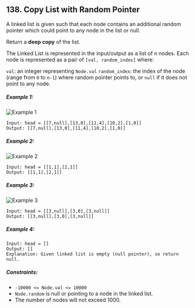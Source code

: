 ## 138. Copy List with Random Pointer

A linked list is given such that each node contains an additional random pointer which could point to any node in the list or null.

Return a **deep copy** of the list.

The Linked List is represented in the input/output as a list of n nodes. Each node is represented as a pair of ```[val, random_index]``` where:

```val```: an integer representing ```Node.val```
```random_index```: the index of the node (range from ```0``` to ```n-1```) where random pointer points to, or ```null``` if it does not point to any node.

##### Example 1:

![Example 1](https://assets.leetcode.com/uploads/2019/12/18/e1.png)

```
Input: head = [[7,null],[13,0],[11,4],[10,2],[1,0]]
Output: [[7,null],[13,0],[11,4],[10,2],[1,0]]
```
##### Example 2:

![Example 2](https://assets.leetcode.com/uploads/2019/12/18/e2.png)

```
Input: head = [[1,1],[2,1]]
Output: [[1,1],[2,1]]
```
##### Example 3:

![Example 3](https://assets.leetcode.com/uploads/2019/12/18/e3.png)

```
Input: head = [[3,null],[3,0],[3,null]]
Output: [[3,null],[3,0],[3,null]]
```
##### Example 4:
```
Input: head = []
Output: []
Explanation: Given linked list is empty (null pointer), so return null.
```

##### Constraints:

* ```-10000 <= Node.val <= 10000```
* ```Node.random``` is null or pointing to a node in the linked list.
* The number of nodes will not exceed 1000.